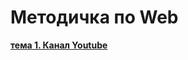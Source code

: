 # Методичка по Web
<b>[тема 1. Канал Youtube](https://github.com/mercuriaL-web/it-compot-web/blob/main/it-compot/%D1%82%D0%B5%D0%BC%D0%B01_%D0%9A%D0%B0%D0%BD%D0%B0%D0%BB_Youtube.md)</b>
